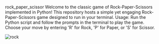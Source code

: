 rock_paper_scissor
Welcome to the classic game of Rock-Paper-Scissors implemented in Python! This repository hosts a simple yet engaging Rock-Paper-Scissors game designed to run in your terminal.
Usage:
Run the Python script and follow the prompts in the terminal to play the game. Choose your move by entering 'R' for Rock, 'P' for Paper, or 'S' for Scissor.

![rock](https://github.com/heena-khanum/rock_paper_scissor/assets/143412990/ee85938b-f2ec-464a-9314-c995174fe035)
